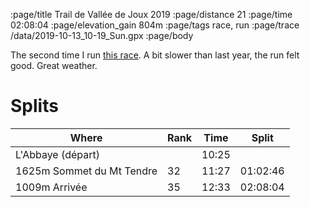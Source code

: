 :page/title Trail de Vallée de Joux 2019
:page/distance 21
:page/time 02:08:04
:page/elevation_gain 804m
:page/tags race, run
:page/trace /data/2019-10-13_10-19_Sun.gpx
:page/body

The second time I run [this race](http://trailvalleedejoux.ch/). A bit slower than last year, the run felt good. Great weather.

# Splits

| Where                     | Rank | Time  | Split    |
| -----                     | ---- | ----- | -------- |
| L'Abbaye (départ)         |      | 10:25 |          |
| 1625m Sommet du Mt Tendre | 32   | 11:27 | 01:02:46 |
| 1009m Arrivée	            | 35   | 12:33 | 02:08:04 |
